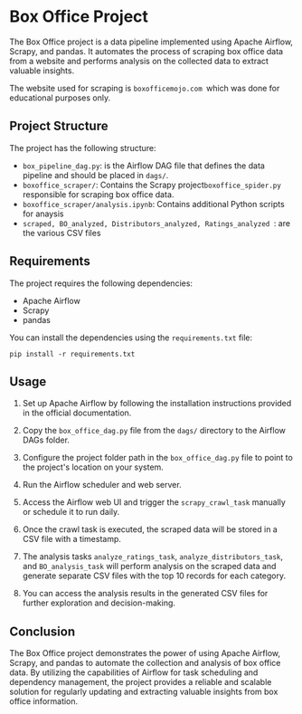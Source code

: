 # Box Office Project

The Box Office project is a data pipeline implemented using Apache Airflow, Scrapy, and pandas. It automates the process of scraping box office data from a website and performs analysis on the collected data to extract valuable insights.

The website used for scraping is `boxofficemojo.com `which was done for educational purposes only.

## Project Structure

The project has the following structure:

- `box_pipeline_dag.py`: is the Airflow DAG file that defines the data pipeline and should be placed in `dags/`.
- `boxoffice_scraper/`: Contains the Scrapy project`boxoffice_spider.py` responsible for scraping box office data.
- `boxoffice_scraper/analysis.ipynb`: Contains additional Python scripts for anaysis
- `scraped, BO_analyzed, Distributors_analyzed, Ratings_analyzed `: are the various CSV files

## Requirements

The project requires the following dependencies:

- Apache Airflow
- Scrapy
- pandas

You can install the dependencies using the `requirements.txt` file:

```
pip install -r requirements.txt
```

## Usage

1. Set up Apache Airflow by following the installation instructions provided in the official documentation.

2. Copy the `box_office_dag.py` file from the `dags/` directory to the Airflow DAGs folder.

3. Configure the project folder path in the `box_office_dag.py` file to point to the project's location on your system.

4. Run the Airflow scheduler and web server.

5. Access the Airflow web UI and trigger the `scrapy_crawl_task` manually or schedule it to run daily.

6. Once the crawl task is executed, the scraped data will be stored in a CSV file with a timestamp.

7. The analysis tasks `analyze_ratings_task`, `analyze_distributors_task`, and `BO_analysis_task` will perform analysis on the scraped data and generate separate CSV files with the top 10 records for each category.

8. You can access the analysis results in the generated CSV files for further exploration and decision-making.

## Conclusion

The Box Office project demonstrates the power of using Apache Airflow, Scrapy, and pandas to automate the collection and analysis of box office data. By utilizing the capabilities of Airflow for task scheduling and dependency management, the project provides a reliable and scalable solution for regularly updating and extracting valuable insights from box office information.